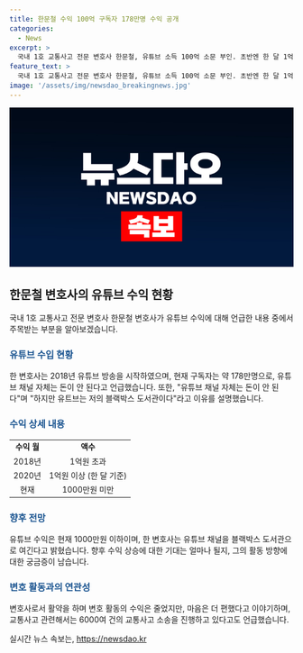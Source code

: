 ```yaml
---
title: 한문철 수익 100억 구독자 178만명 수익 공개
categories:
  - News
excerpt: >
  국내 1호 교통사고 전문 변호사 한문철, 유튜브 소득 100억 소문 부인. 초반엔 한 달 1억 넘었지만 현재 매월 1000만원 수입. 유튜브 채널은 블랙박스 도서관, 변호사로 일했던 과거, 교통사고 관련 저서 출간을 계기로 고문변호사로 전환. 형사사건 대신 교통사고 피해자들을 위해 활동 중.
feature_text: >
  국내 1호 교통사고 전문 변호사 한문철, 유튜브 소득 100억 소문 부인. 초반엔 한 달 1억 넘었지만 현재 매월 1000만원 수입. 유튜브 채널은 블랙박스 도서관, 변호사로 일했던 과거, 교통사고 관련 저서 출간을 계기로 고문변호사로 전환. 형사사건 대신 교통사고 피해자들을 위해 활동 중.
image: '/assets/img/newsdao_breakingnews.jpg'
---
```


<p><img src="/assets/img/newsdao_breakingnews.jpg" alt="cryptoinkorea 속보" /></p>

<h2 data-ke-size="size26">한문철 변호사의 유튜브 수익 현황</h2>

<p data-ke-size="size16">국내 1호 교통사고 전문 변호사 한문철 변호사가 유튜브 수익에 대해 언급한 내용 중에서 주목받는 부분을 알아보겠습니다.</p>

<h3><b><span style="color: #1a5490;">유튜브 수입 현황</span></b></h3>

<p data-ke-size="size16">한 변호사는 2018년 유튜브 방송을 시작하였으며, 현재 구독자는 약 178만명으로, 유튜브 채널 자체는 돈이 안 된다고 언급했습니다. 또한, "유튜브 채널 자체는 돈이 안 된다"며 "하지만 유트브는 저의 블랙박스 도서관이다"라고 이유를 설명했습니다.</p>

<h3><b><span style="color: #1a5490;">수익 상세 내용</span></b></h3>

<table>
  <tr>
    <td style="text-align: center; height: 17px;"><b>수익 월</b></td>
    <td style="text-align: center; height: 17px;"><b>액수</b></td>
  </tr>
  <tr>
    <td style="text-align: center; height: 17px;">2018년</td>
    <td style="text-align: center; height: 17px;">1억원 초과</td>
  </tr>
  <tr>
    <td style="text-align: center; height: 17px;">2020년</td>
    <td style="text-align: center; height: 17px;">1억원 이상 (한 달 기준)</td>
  </tr>
  <tr>
    <td style="text-align: center; height: 17px;">현재</td>
    <td style="text-align: center; height: 17px;">1000만원 미만</td>
  </tr>
</table>

<h3><b><span style="color: #1a5490;">향후 전망</span></b></h3>

<p data-ke-size="size16">유튜브 수익은 현재 1000만원 이하이며, 한 변호사는 유튜브 채널을 블랙박스 도서관으로 여긴다고 밝혔습니다. 향후 수익 상승에 대한 기대는 얼마나 될지, 그의 활동 방향에 대한 궁금증이 남습니다.</p>

<h3><b><span style="color: #1a5490;">변호 활동과의 연관성</span></b></h3>

<p data-ke-size="size16">변호사로서 활약을 하며 변호 활동의 수익은 줄었지만, 마음은 더 편했다고 이야기하며, 교통사고 관련해서는 6000여 건의 교통사고 소송을 진행하고 있다고도 언급했습니다.</p>
실시간 뉴스 속보는, <a href="https://newsdao.kr" rel="dofollow">https://newsdao.kr</a>


